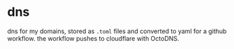 # dns
dns for my domains, stored as `.toml` files and converted to yaml for a github workflow. the workflow pushes to cloudflare with OctoDNS.

